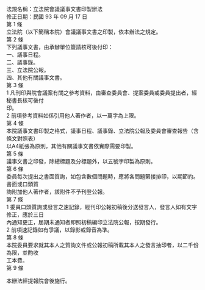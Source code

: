 法規名稱：立法院會議議事文書印製辦法  
修正日期：民國 93 年 09 月 17 日  
第 1 條  
立法院（以下簡稱本院）會議議事文書之印製，依本辦法之規定。  
第 2 條  
下列議事文書，由承辦單位簽請核可後付印：  
一、議事日程。  
二、議事錄。  
三、立法院公報。  
四、其他有關議事文書。  
第 3 條  
1 凡刊印與院會議案有關之參考資料，由審查委員會、提案委員或委員提出者，經秘書長核可後付  
印。  
2 前項參考資料如係引用他人著作者，以一萬字為上限。  
第 4 條  
本院議事文書印製之格式，議事日程、議事錄、立法院公報及委員會審查報告（含條文對照表）  
以A4紙張為原則，其他有關議事文書依實際需要印製。  
第 5 條  
議事文書之印發，除總標題及分標題外，以五號字印製為原則。  
第 6 條  
委員每次提出之書面質詢，如包含數個問題時，應將各問題緊接排印，以期節約。書面或口頭質  
詢附加他人著作者，該附件不予刊登公報。  
第 7 條  
1 委員口頭質詢或發言之速記錄，經刊印公報初稿後分送發言人，發言人如有文字修正，應於三日  
內通知更正，屆期未通知者即照初稿編印立法院公報，按期發行。  
2 前項速記錄如有爭議，以錄影或錄音為準。  
第 8 條  
本院委員要求就其本人之質詢文件或公報初稿所載其本人之發言抽印者，以二千份為限，並酌收  
工本費。  
第 9 條  


本辦法經提報院會後施行。  


